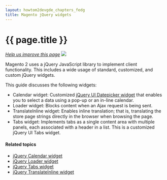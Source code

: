 ```yaml
---
layout: howtom2devgde_chapters_fedg
title: Magento jQuery widgets
---
```


<h1 id="fedg_using-ui-lib">{{ page.title }}</h1>

<p><a href="{{ site.githuburl }}frontend-dev-guide/javascript/jquery-widgets-about.md" target="_blank"><em>Help us improve this page</em></a>&nbsp;<img src="{{ site.baseurl }}common/images/newWindow.gif"/></p>

Magento 2 uses a jQuery JavaScript library to implement client functionality. This includes a wide usage of standard, customized, and custom jQuery widgets.

This guide discusses the following widgets:

*	Calendar widget: Customized <a href="http://api.jQueryui.com/datepicker/" target="_blank">jQuery UI Datepicker widget</a> that enables you to select a data using a pop-up or an in-line calendar.
*	Loader widget: Blocks content when an Ajax request is being sent.
*	TranslateInline widget: Enables inline translation; that is, translating the store page strings directly in the browser when browsing the page.
*	Tabs widget: Implements tabs as a single content area with multiple panels, each associated with a header in a list. This is a customized jQuery UI Tabs widget.


#### Related topics

* <a href="{{ site.gdeurl }}frontend-dev-guide/javascript/jquery-widget-calendar.html">jQuery Calendar widget</a>
* <a href="{{ site.gdeurl }}frontend-dev-guide/javascript/jquery-widget-loader.html">jQuery Loader widget</a>
* <a href="{{ site.gdeurl }}frontend-dev-guide/javascript/jquery-widget-tabs.html">jQuery Tabs widget</a>
* <a href="{{ site.gdeurl }}frontend-dev-guide/javascript/jquery-widget-translate-inline.html">jQuery TranslateInline widget</a>


